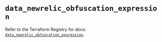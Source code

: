 # `data_newrelic_obfuscation_expression`

Refer to the Terraform Registry for docs: [`data_newrelic_obfuscation_expression`](https://registry.terraform.io/providers/newrelic/newrelic/3.60.2/docs/data-sources/obfuscation_expression).
